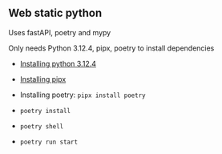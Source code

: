 ## Web static python

Uses fastAPI, poetry and mypy

Only needs Python 3.12.4, pipx, poetry to install dependencies 

- [Installing python 3.12.4](https://www.python.org/)
- [Installing pipx](https://pipx.pypa.io/stable/installation/)
- Installing poetry: `pipx install poetry` 

- `poetry install`
- `poetry shell`
- `poetry run start`

